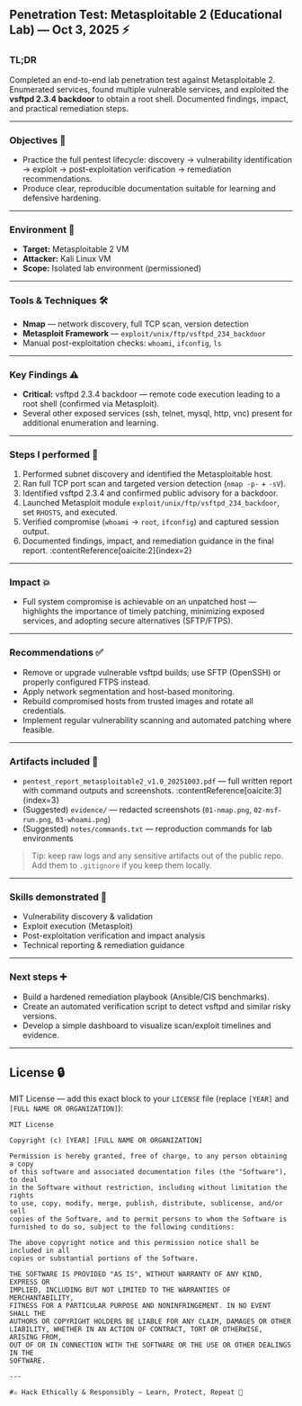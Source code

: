 ## Penetration Test: Metasploitable 2 (Educational Lab) — Oct 3, 2025 ⚡

### TL;DR
Completed an end-to-end lab penetration test against Metasploitable 2. Enumerated services, found multiple vulnerable services, and exploited the **vsftpd 2.3.4 backdoor** to obtain a root shell. Documented findings, impact, and practical remediation steps.

---

### Objectives 🎯
- Practice the full pentest lifecycle: discovery → vulnerability identification → exploit → post-exploitation verification → remediation recommendations.  
- Produce clear, reproducible documentation suitable for learning and defensive hardening.

---

### Environment 🧪
- **Target:** Metasploitable 2 VM 
- **Attacker:** Kali Linux VM  
- **Scope:** Isolated lab environment (permissioned)

---

### Tools & Techniques 🛠️
- **Nmap** — network discovery, full TCP scan, version detection  
- **Metasploit Framework** — `exploit/unix/ftp/vsftpd_234_backdoor`  
- Manual post-exploitation checks: `whoami`, `ifconfig`, `ls`

---

### Key Findings ⚠️
- **Critical:** vsftpd 2.3.4 backdoor — remote code execution leading to a root shell (confirmed via Metasploit).  
- Several other exposed services (ssh, telnet, mysql, http, vnc) present for additional enumeration and learning.

---

### Steps I performed 🧭
1. Performed subnet discovery and identified the Metasploitable host.  
2. Ran full TCP port scan and targeted version detection (`nmap -p-` + `-sV`).  
3. Identified vsftpd 2.3.4 and confirmed public advisory for a backdoor.  
4. Launched Metasploit module `exploit/unix/ftp/vsftpd_234_backdoor`, set `RHOSTS`, and executed.  
5. Verified compromise (`whoami` → `root`, `ifconfig`) and captured session output.  
6. Documented findings, impact, and remediation guidance in the final report. :contentReference[oaicite:2]{index=2}

---

### Impact 💥
- Full system compromise is achievable on an unpatched host — highlights the importance of timely patching, minimizing exposed services, and adopting secure alternatives (SFTP/FTPS).

---

### Recommendations ✅
- Remove or upgrade vulnerable vsftpd builds; use SFTP (OpenSSH) or properly configured FTPS instead.  
- Apply network segmentation and host-based monitoring.  
- Rebuild compromised hosts from trusted images and rotate all credentials.  
- Implement regular vulnerability scanning and automated patching where feasible.

---

### Artifacts included 📁
- `pentest_report_metasploitable2_v1.0_20251003.pdf` — full written report with command outputs and screenshots. :contentReference[oaicite:3]{index=3}  
- (Suggested) `evidence/` — redacted screenshots (`01-nmap.png`, `02-msf-run.png`, `03-whoami.png`)  
- (Suggested) `notes/commands.txt` — reproduction commands for lab environments

> Tip: keep raw logs and any sensitive artifacts out of the public repo. Add them to `.gitignore` if you keep them locally.

---

### Skills demonstrated 🧠
- Vulnerability discovery & validation  
- Exploit execution (Metasploit)  
- Post-exploitation verification and impact analysis  
- Technical reporting & remediation guidance

---

### Next steps ➕
- Build a hardened remediation playbook (Ansible/CIS benchmarks).  
- Create an automated verification script to detect vsftpd and similar risky versions.  
- Develop a simple dashboard to visualize scan/exploit timelines and evidence.

---

## License 🔒

MIT License — add this exact block to your `LICENSE` file (replace `[YEAR]` and `[FULL NAME OR ORGANIZATION]`):

```text
MIT License

Copyright (c) [YEAR] [FULL NAME OR ORGANIZATION]

Permission is hereby granted, free of charge, to any person obtaining a copy
of this software and associated documentation files (the "Software"), to deal
in the Software without restriction, including without limitation the rights
to use, copy, modify, merge, publish, distribute, sublicense, and/or sell
copies of the Software, and to permit persons to whom the Software is
furnished to do so, subject to the following conditions:

The above copyright notice and this permission notice shall be included in all
copies or substantial portions of the Software.

THE SOFTWARE IS PROVIDED "AS IS", WITHOUT WARRANTY OF ANY KIND, EXPRESS OR
IMPLIED, INCLUDING BUT NOT LIMITED TO THE WARRANTIES OF MERCHANTABILITY,
FITNESS FOR A PARTICULAR PURPOSE AND NONINFRINGEMENT. IN NO EVENT SHALL THE
AUTHORS OR COPYRIGHT HOLDERS BE LIABLE FOR ANY CLAIM, DAMAGES OR OTHER
LIABILITY, WHETHER IN AN ACTION OF CONTRACT, TORT OR OTHERWISE, ARISING FROM,
OUT OF OR IN CONNECTION WITH THE SOFTWARE OR THE USE OR OTHER DEALINGS IN THE
SOFTWARE.

---

#⚔️ Hack Ethically & Responsibly — Learn, Protect, Repeat 🔁
